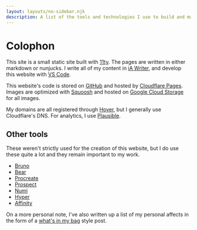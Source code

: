 ```yaml
---
layout: layouts/no-sidebar.njk
description: A list of the tools and technologies I use to build and maintain this site.
---
```


# Colophon

This site is a small static site built with [11ty](https://www.11ty.dev/). The pages are written in either markdown or nunjucks. I write all of my content in [iA Writer](https://ia.net/writer), and develop this website with [VS Code](https://code.visualstudio.com/).

This website's code is stored on [GitHub](https://github.com/MattMcAdams/mattmcadams.com) and hosted by [Cloudflare Pages](https://pages.cloudflare.com/). Images are optimized with [Squoosh](https://squoosh.app/) and hosted on [Google Cloud Storage](https://cloud.google.com/storage) for all images.

My domains are all registered through [Hover](https://www.hover.com/), but I generally use Cloudflare's DNS. For analytics, I use [Plausible](https://plausible.io/).

## Other tools

These weren't strictly used for the creation of this website, but I do use these quite a lot and they remain important to my work.

- [Bruno](https://www.usebruno.com/)
- [Bear](https://bear.app/)
- [Procreate](https://procreate.com/)
- [Prospect](https://jaromvogel.com/prospectapp)
- [Numi](https://numi.app/)
- [Hyper](https://hyper.is/)
- [Affinity](https://affinity.serif.com/en-us/)

On a more personal note, I've also written up a list of my personal affects in the form of a [what's in my bag](/objects) style post.
